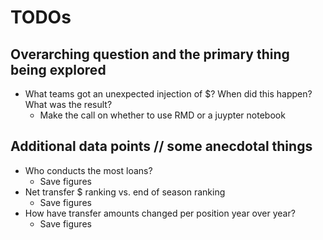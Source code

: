 # TODOs

## Overarching question and the primary thing being explored
* What teams got an unexpected injection of $? When did this happen? What was the result?
    * Make the call on whether to use RMD or a juypter notebook

## Additional data points // some anecdotal things
* Who conducts the most loans?
    * Save figures
* Net transfer $ ranking vs. end of season ranking
    * Save figures
* How have transfer amounts changed per position year over year?
    * Save figures